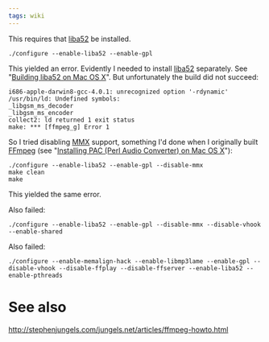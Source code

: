 ```yaml
---
tags: wiki
---
```


This requires that [liba52](/wiki/liba52) be installed.

    ./configure --enable-liba52 --enable-gpl

This yielded an error. Evidently I needed to install [liba52](/wiki/liba52) separately. See "[Building liba52 on Mac OS X](/wiki/Building_liba52_on_Mac_OS_X)". But unfortunately the build did not succeed:

    i686-apple-darwin8-gcc-4.0.1: unrecognized option '-rdynamic'
    /usr/bin/ld: Undefined symbols:
    _libgsm_ms_decoder
    _libgsm_ms_encoder
    collect2: ld returned 1 exit status
    make: *** [ffmpeg_g] Error 1

So I tried disabling [MMX](/wiki/MMX) support, something I'd done when I originally built [FFmpeg](/wiki/FFmpeg) (see "[Installing PAC (Perl Audio Converter) on Mac OS X](/wiki/Installing_PAC_%28Perl_Audio_Converter%29_on_Mac_OS_X)"):

    ./configure --enable-liba52 --enable-gpl --disable-mmx
    make clean
    make

This yielded the same error.

Also failed:

    ./configure --enable-liba52 --enable-gpl --disable-mmx --disable-vhook --enable-shared

Also failed:

    ./configure --enable-memalign-hack --enable-libmp3lame --enable-gpl --disable-vhook --disable-ffplay --disable-ffserver --enable-liba52 --enable-pthreads

# See also

<http://stephenjungels.com/jungels.net/articles/ffmpeg-howto.html>
